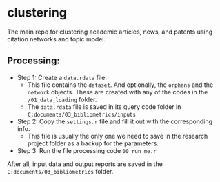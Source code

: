 # clustering

The main repo for clustering academic articles, news, and patents using citation networks and topic model.

## Processing:

- Step 1: Create a `data.rdata` file.
  - This file contains the `dataset`. And optionally, the `orphans` and the `network` objects. These are created with any of the codes in the `/01_data_loading` folder.
  - The `data.rdata` file is saved in its query code folder in `C:documents/03_bibliometrics/inputs`
- Step 2: Copy the `settings.r` file and fill it out with the corresponding info.
  - This file is usually the only one we need to save in the research project folder as a backup for the parameters.
- Step 3: Run the file processing code `00_run_me.r`

After all, input data and output reports are saved in the `C:documents/03_bibliometrics` folder.
